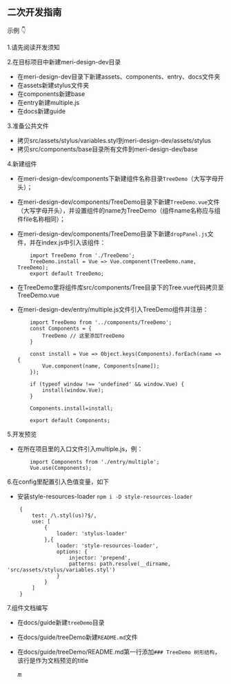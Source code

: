 ## 二次开发指南

示例 :point_down:

1.请先阅读开发须知

2.在目标项目中新建meri-design-dev目录
- 在meri-design-dev目录下新建assets、components、entry、docs文件夹
- 在assets新建stylus文件夹
- 在components新建base
- 在entry新建multiple.js
- 在docs新建guide

3.准备公共文件
- 拷贝src/assets/stylus/variables.styl到meri-design-dev/assets/stylus
- 拷贝src/components/base目录所有文件到meri-design-dev/base

4.新建组件
- 在meri-design-dev/components下新建组件名称目录`TreeDemo`（大写字母开头）；
- 在meri-design-dev/components/TreeDemo目录下新建`TreeDemo.vue`文件（大写字母开头），并设置组件的name为TreeDemo（组件name名称应与组件file名称相同）；
- 在meri-design-dev/components/TreeDemo目录下新建`dropPanel.js`文件，并在index.js中引入该组件：

    ```
        import TreeDemo from './TreeDemo';
        TreeDemo.install = Vue => Vue.component(TreeDemo.name, TreeDemo);
        export default TreeDemo;
    ```
- 在TreeDemo里将组件库src/components/Tree目录下的Tree.vue代码拷贝至TreeDemo.vue
- 在meri-design-dev/entry/multiple.js文件引入TreeDemo组件并注册：

    ```
        import TreeDemo from '../components/TreeDemo';
        const Components = {
            TreeDemo // 这里添加TreeDemo
        }
  
        const install = Vue => Object.keys(Components).forEach(name => {        
            Vue.component(name, Components[name]);
        });
        
        if (typeof window !== 'undefined' && window.Vue) {
            install(window.Vue);
        }
        
        Components.install=install;
        
        export default Components;
    ```


5.开发预览
- 在所在项目里的入口文件引入multiple.js，例：
    ```
        import Components from './entry/multiple';
        Vue.use(Components);
    ```

6.在config里配置引入色值变量，如下
  
   - 安装style-resources-loader `npm i -D style-resources-loader`
  
  ```
      {
          test: /\.styl(us)?$/,
          use: [
              {
                  loader: 'stylus-loader'
              },{
                  loader: 'style-resources-loader',
                  options: {
                      injector: 'prepend',
                      patterns: path.resolve(__dirname, 'src/assets/stylus/variables.styl')
                  }
              }
          ]
      }
  ```

7.组件文档编写
- 在docs/guide新建`treeDemo`目录
- 在docs/guide/treeDemo新建`README.md`文件
- 在docs/guide/treeDemo/README.md第一行添加`### TreeDemo 树形结构`，该行是作为文档预览的title

    :end:
